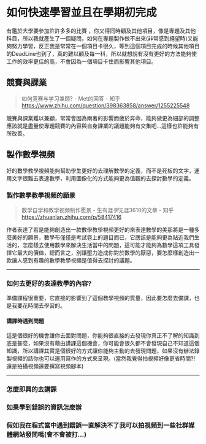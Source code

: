 # 如何快速學習並且在學期初完成
有鑑於大學要參加許許多多的比賽 ，你又得同時顧及其他項目，像是專題及其他科目，所以我就產生了一個疑問，如何在專題製作做不出來(非常感到絕望時)又能夠努力學習，反正我是常常在一個項目卡很久，等到這個項目完成的時候其他項目的DeadLine也到了，真的難以顧及每一科，所以就想說有沒有更好的方法能夠使工作的效率更佳的高，不會因為一個項目卡住而影響其他項目。

## 競賽與課業
>如何竞赛与学习兼顾? - Met的回答 - 知乎
https://www.zhihu.com/question/398363858/answer/1255225548

競賽與課業難以兼顧，常常會因為兩著的影響而疲於奔命，能夠做更為細部的調整應該就是盡量使專題競賽的內容與自身課業的議題能夠有交集吧...這樣也許能夠有所改善。

## 製作數學視頻
好的數學教學視頻能夠幫助學生更好的去理解數學的定義，而不是死板的文字，運用文字很難去表達數學，利用圖像化的方式能夠更為值觀的去探討數學的定義。

### 製作數學教學視頻的願景
> 数学自学和教学视频制作愿景 - 生有涯<em>学</em>无涯3610的文章 - 知乎
https://zhuanlan.zhihu.com/p/58417416

作者表達了若是能夠創造出一款數學教學視頻更好的來表達數學的美那將是一種多麼美好的願景，數學布僅僅是考試卷上的題目而已，它應該是能夠更為貼近我們生活的，怎麼樣去使用數學來解決生活當中的問題，這可能才能夠為數學這項工具發揮它最大的價值，總而言之，別讓壓力造成你對於數學的厭惡，要怎麼樣創造出一款讓人感到有趣的數學教學視頻是值得去探討的議題。

---

### 如何去更好的表達教學的內容?
>

準備課程很重要，它直接的影響到了這個教學視頻的質量，因此要怎麼去備課，也是我要花時間去學習的。

#### 講課時遇到問題
這是個很好的機會讓你去面對問題，你能夠很直接的去發現你真正不了解的知識到底是甚麼，如果沒有藉由講課這個機會，你可能會很久都不會發現自己不知道這個知識，所以講課其實是個很好的方式讓你能夠主動的去發現問題，如果沒有辦法錄製視頻的話你也可以運用寫作的方式來呈現。(當然我覺得拍視頻好像更省時間?!還是拍攝視頻還要撰寫視頻腳本)

---

### 怎麼即興的去講課

### 如果學到錯誤的資訊怎麼辦

### 假如我在程式當中遇到錯誤一直解決不了我可以拍視頻到一些社群媒體網站發問嗎(會不會被打...)

